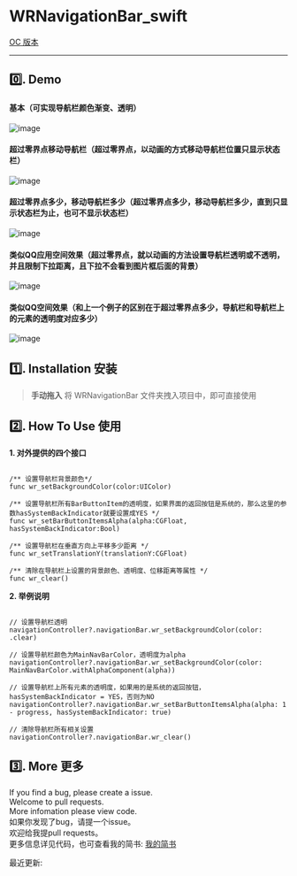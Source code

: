 # WRNavigationBar_swift

[OC 版本](https://github.com/wangrui460/WRNavigationBar)

------------------------------------------------------------

## 0️⃣. Demo 
#### 基本（可实现导航栏颜色渐变、透明）
![image](https://github.com/wangrui460/WRNavigationBar_swift/raw/master/screenshots/基本.gif)

#### 超过零界点移动导航栏（超过零界点，以动画的方式移动导航栏位置只显示状态栏）
![image](https://github.com/wangrui460/WRNavigationBar_swift/raw/master/screenshots/超过零界点移动导航栏.gif)

#### 超过零界点多少，移动导航栏多少（超过零界点多少，移动导航栏多少，直到只显示状态栏为止，也可不显示状态栏）
![image](https://github.com/wangrui460/WRNavigationBar_swift/raw/master/screenshots/超过零界点多少，移动导航栏多少.gif)

#### 类似QQ应用空间效果（超过零界点，就以动画的方法设置导航栏透明或不透明，并且限制下拉距离，且下拉不会看到图片框后面的背景）
![image](https://github.com/wangrui460/WRNavigationBar_swift/raw/master/screenshots/类似QQ应用空间效果.gif)

#### 类似QQ空间效果（和上一个例子的区别在于超过零界点多少，导航栏和导航栏上的元素的透明度对应多少）
![image](https://github.com/wangrui460/WRNavigationBar_swift/raw/master/screenshots/类似QQ空间效果.gif)

## 1️⃣. Installation 安装

> **手动拖入**
> 将 WRNavigationBar 文件夹拽入项目中，即可直接使用

## 2️⃣. How To Use 使用

**1. 对外提供的四个接口**
<pre><code>
/** 设置导航栏背景颜色*/
func wr_setBackgroundColor(color:UIColor)

/** 设置导航栏所有BarButtonItem的透明度，如果界面的返回按钮是系统的，那么这里的参数hasSystemBackIndicator就要设置成YES */
func wr_setBarButtonItemsAlpha(alpha:CGFloat, hasSystemBackIndicator:Bool)

/** 设置导航栏在垂直方向上平移多少距离 */
func wr_setTranslationY(translationY:CGFloat)

/** 清除在导航栏上设置的背景颜色、透明度、位移距离等属性 */
func wr_clear()
</code></pre>

**2. 举例说明**
<pre><code>
// 设置导航栏透明
navigationController?.navigationBar.wr_setBackgroundColor(color: .clear)

// 设置导航栏颜色为MainNavBarColor，透明度为alpha
navigationController?.navigationBar.wr_setBackgroundColor(color: MainNavBarColor.withAlphaComponent(alpha))

// 设置导航栏上所有元素的透明度，如果用的是系统的返回按钮，hasSystemBackIndicator = YES，否则为NO
navigationController?.navigationBar.wr_setBarButtonItemsAlpha(alpha: 1 - progress, hasSystemBackIndicator: true)

// 清除导航栏所有相关设置
navigationController?.navigationBar.wr_clear()
</code></pre>


## 3️⃣. More 更多 

If you find a bug, please create a issue.  
Welcome to pull requests.  
More infomation please view code.  
如果你发现了bug，请提一个issue。  
欢迎给我提pull requests。  
更多信息详见代码，也可查看我的简书: [我的简书](http://www.jianshu.com/p/540a7e6f7b40)

最近更新: 

